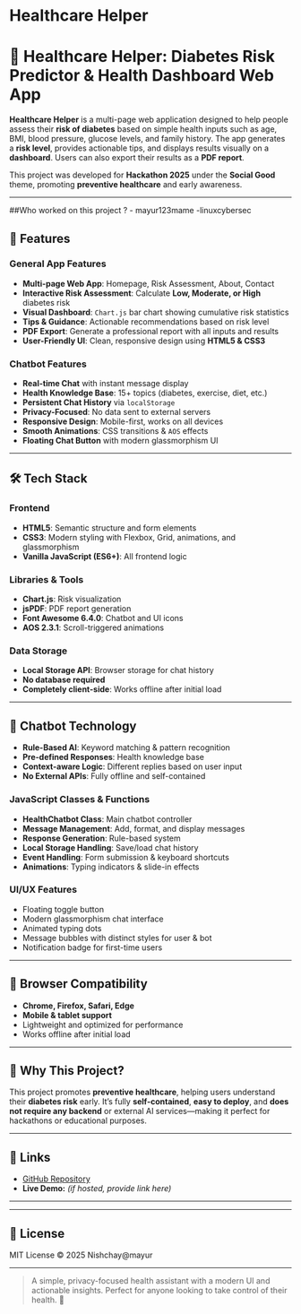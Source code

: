 # Healthcare Helper

# 🏥 Healthcare Helper: Diabetes Risk Predictor & Health Dashboard Web App

**Healthcare Helper** is a multi-page web application designed to help people assess their **risk of diabetes** based on simple health inputs such as age, BMI, blood pressure, glucose levels, and family history. The app generates a **risk level**, provides actionable tips, and displays results visually on a **dashboard**. Users can also export their results as a **PDF report**.

This project was developed for **Hackathon 2025** under the **Social Good** theme, promoting **preventive healthcare** and early awareness.

---
##Who worked on this project ? 
	- mayur123mame
 -linuxcybersec


## 🌟 Features

### General App Features
- **Multi-page Web App**: Homepage, Risk Assessment, About, Contact
- **Interactive Risk Assessment**: Calculate **Low, Moderate, or High** diabetes risk
- **Visual Dashboard**: `Chart.js` bar chart showing cumulative risk statistics
- **Tips & Guidance**: Actionable recommendations based on risk level
- **PDF Export**: Generate a professional report with all inputs and results
- **User-Friendly UI**: Clean, responsive design using **HTML5 & CSS3**

### Chatbot Features
- **Real-time Chat** with instant message display
- **Health Knowledge Base**: 15+ topics (diabetes, exercise, diet, etc.)
- **Persistent Chat History** via `localStorage`
- **Privacy-Focused**: No data sent to external servers
- **Responsive Design**: Mobile-first, works on all devices
- **Smooth Animations**: CSS transitions & `AOS` effects
- **Floating Chat Button** with modern glassmorphism UI

---

## 🛠️ Tech Stack

### Frontend
- **HTML5**: Semantic structure and form elements
- **CSS3**: Modern styling with Flexbox, Grid, animations, and glassmorphism
- **Vanilla JavaScript (ES6+)**: All frontend logic

### Libraries & Tools
- **Chart.js**: Risk visualization
- **jsPDF**: PDF report generation
- **Font Awesome 6.4.0**: Chatbot and UI icons
- **AOS 2.3.1**: Scroll-triggered animations

### Data Storage
- **Local Storage API**: Browser storage for chat history
- **No database required**
- **Completely client-side**: Works offline after initial load

---

## 🤖 Chatbot Technology

- **Rule-Based AI**: Keyword matching & pattern recognition
- **Pre-defined Responses**: Health knowledge base
- **Context-aware Logic**: Different replies based on user input
- **No External APIs**: Fully offline and self-contained

### JavaScript Classes & Functions
- **HealthChatbot Class**: Main chatbot controller
- **Message Management**: Add, format, and display messages
- **Response Generation**: Rule-based system
- **Local Storage Handling**: Save/load chat history
- **Event Handling**: Form submission & keyboard shortcuts
- **Animations**: Typing indicators & slide-in effects

### UI/UX Features
- Floating toggle button
- Modern glassmorphism chat interface
- Animated typing dots
- Message bubbles with distinct styles for user & bot
- Notification badge for first-time users

---

## 📱 Browser Compatibility
- **Chrome, Firefox, Safari, Edge**
- **Mobile & tablet support**
- Lightweight and optimized for performance
- Works offline after initial load

---

## 🎯 Why This Project?
This project promotes **preventive healthcare**, helping users understand their **diabetes risk** early. It’s fully **self-contained**, **easy to deploy**, and **does not require any backend** or external AI services—making it perfect for hackathons or educational purposes.

---

## 🔗 Links
- [GitHub Repository](https://github.com/linuxcybersec/Healthcare-Helper)  
- **Live Demo:** *(if hosted, provide link here)*  

---


---

## 📝 License
MIT License © 2025 Nishchay@mayur

---

> A simple, privacy-focused health assistant with a modern UI and actionable insights. Perfect for anyone looking to take control of their health. 💙

